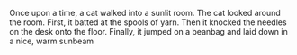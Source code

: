 Once upon a time, a cat walked into a sunlit room. The cat looked around the room. First, it batted at the spools of yarn. Then it knocked the needles on the desk onto the floor. Finally, it jumped on a beanbag and laid down in a nice, warm sunbeam
